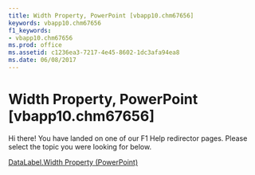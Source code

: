 ```yaml
---
title: Width Property, PowerPoint [vbapp10.chm67656]
keywords: vbapp10.chm67656
f1_keywords:
- vbapp10.chm67656
ms.prod: office
ms.assetid: c1236ea3-7217-4e45-8602-1dc3afa94ea8
ms.date: 06/08/2017
---
```



# Width Property, PowerPoint [vbapp10.chm67656]

Hi there! You have landed on one of our F1 Help redirector pages. Please select the topic you were looking for below.

[DataLabel.Width Property (PowerPoint)](http://msdn.microsoft.com/library/297ed420-f582-4d22-eb40-de66012cdf12%28Office.15%29.aspx)

